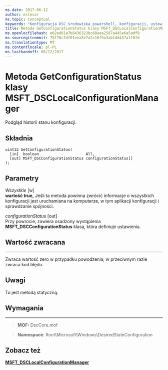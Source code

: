 ```yaml
---
ms.date: 2017-06-12
author: eslesar
ms.topic: conceptual
keywords: "Konfiguracja DSC środowiska powershell, konfiguracji, ustawienia"
title: Metoda GetConfigurationStatus klasy MSFT_DSCLocalConfigurationManager
ms.openlocfilehash: e02ed81a7b8436323bc68aaa2587a445e6a5adf9
ms.sourcegitcommit: 75f70c7df01eea5e7a2c16f9a3ab1dd437a1f8fd
ms.translationtype: MT
ms.contentlocale: pl-PL
ms.lasthandoff: 06/12/2017
---
```

# <a name="getconfigurationstatus-method-of-the-msftdsclocalconfigurationmanager-class"></a>Metoda GetConfigurationStatus klasy MSFT_DSCLocalConfigurationManager

Podgląd historii stanu konfiguracji.

<a name="syntax"></a>Składnia
------

```mof
uint32 GetConfigurationStatus(
  [in]  boolean                     All,
  [out] MSFT_DSCConfigurationStatus configurationStatus[]
);
```

<a name="parameters"></a>Parametry
----------

*Wszystkie* \[w\]  
**wartość true,** Jeśli ta metoda powinna zwrócić informacje o wszystkich konfiguracji jest uruchamiana na komputerze, w tym aplikacji konfiguracji i sprawdzanie spójności.

*configurationStatus* \[out\]  
Przy powrocie, zawiera osadzony wystąpienia **MSFT_DSCConfigurationStatus** klasa, która definiuje ustawienia.

## <a name="return-value"></a>Wartość zwracana
------------

Zwraca wartość zero w przypadku powodzenia; w przeciwnym razie zwraca kod błędu.

## <a name="remarks"></a>Uwagi

To jest metodą statyczną.

## <a name="requirements"></a>Wymagania
------------
>**MOF:** DscCore.mof

>**Namespace**: Root\Microsoft\Windows\DesiredStateConfiguration


## <a name="see-also"></a>Zobacz też


[**MSFT_DSCLocalConfigurationManager**](msft-dsclocalconfigurationmanager.md)


 

 



